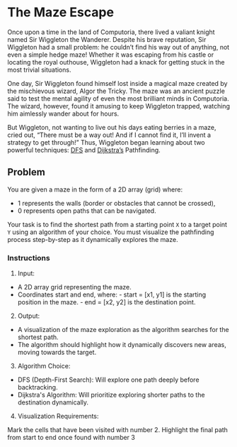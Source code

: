 # The Maze Escape

Once upon a time in the land of Computoria, there lived a valiant knight named Sir Wiggleton the Wanderer. Despite his brave reputation, Sir Wiggleton had a small problem: he couldn’t find his way out of anything, not even a simple hedge maze! Whether it was escaping from his castle or locating the royal outhouse, Wiggleton had a knack for getting stuck in the most trivial situations.

One day, Sir Wiggleton found himself lost inside a magical maze created by the mischievous wizard, Algor the Tricky. The maze was an ancient puzzle said to test the mental agility of even the most brilliant minds in Computoria. The wizard, however, found it amusing to keep Wiggleton trapped, watching him aimlessly wander about for hours.

But Wiggleton, not wanting to live out his days eating berries in a maze, cried out, “There must be a way out! And if I cannot find it, I’ll invent a strategy to get through!” Thus, Wiggleton began learning about two powerful techniques: [DFS](https://en.wikipedia.org/wiki/Depth-first_search) and [Dijkstra’s](https://en.wikipedia.org/wiki/Dijkstra%27s_algorithm) Pathfinding.

## Problem

You are given a maze in the form of a 2D array (grid) where:

- 1 represents the walls (border or obstacles that cannot be crossed),
- 0 represents open paths that can be navigated.

Your task is to find the shortest path from a starting point `X` to a target point `Y` using an algorithm of your choice. You must visualize the pathfinding process step-by-step as it dynamically explores the maze.

### Instructions

1. Input:

- A 2D array grid representing the maze.
- Coordinates start and end, where: - start = [x1, y1] is the starting position in the maze. - end = [x2, y2] is the destination point.

2. Output:

- A visualization of the maze exploration as the algorithm searches for the shortest path.
- The algorithm should highlight how it dynamically discovers new areas, moving towards the target.

3. Algorithm Choice:

- DFS (Depth-First Search): Will explore one path deeply before backtracking.
- Dijkstra's Algorithm: Will prioritize exploring shorter paths to the destination dynamically.

4. Visualization Requirements:

Mark the cells that have been visited with number 2.
Highlight the final path from start to end once found with number 3
